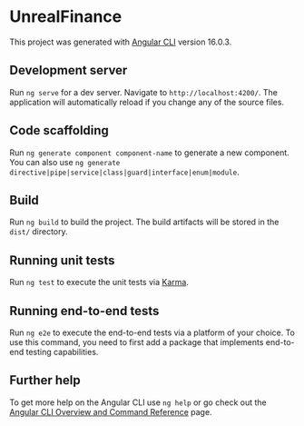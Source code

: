 # UnrealFinance

This project was generated with [Angular CLI](https://github.com/angular/angular-cli) version 16.0.3.

## Development server

Run `ng serve` for a dev server. Navigate to `http://localhost:4200/`. The application will automatically reload if you change any of the source files.

## Code scaffolding

Run `ng generate component component-name` to generate a new component. You can also use `ng generate directive|pipe|service|class|guard|interface|enum|module`.

## Build

Run `ng build` to build the project. The build artifacts will be stored in the `dist/` directory.

## Running unit tests

Run `ng test` to execute the unit tests via [Karma](https://karma-runner.github.io).

## Running end-to-end tests

Run `ng e2e` to execute the end-to-end tests via a platform of your choice. To use this command, you need to first add a package that implements end-to-end testing capabilities.

## Further help

To get more help on the Angular CLI use `ng help` or go check out the [Angular CLI Overview and Command Reference](https://angular.io/cli) page.







<!-- ABOUT TASK -->

<!-- 1.i have done this task with the help of angular framework  and bootstrap library.
2.i have made it responsive .responsiveness from width 1200px
3.could not import chart due to some issue in this task Apart from that all the task are done.

4.for run this project enter following command in vs code terminal
 1st command (install node module)- npm i (ex. PS C:\Users\Sayaly\Desktop\unreal_finance\unreal_finance>   npm i )
 2nd command(run the project)- ng serve --o (ex. PS C:\Users\Sayaly\Desktop\unreal_finance\unreal_finance>    ng serve --o )

 5.githuburl-(https://github.com/Sayali-dhamane/unreal_finance)
 6.hosted link- -->

 